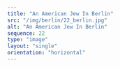 ```yaml
---
title: "An American Jew In Berlin"
src: "/img/berlin/22_berlin.jpg"
alt: "An American Jew In Berlin"
sequence: 22
type: "image"
layout: "single"
orientation: "horizontal"
---
```

